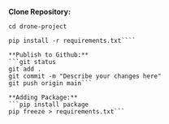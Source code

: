 **Clone Repository:**
```git clone https://github.com/Username000000044/drone-project.git
cd drone-project

pip install -r requirements.txt````

**Publish to Github:**
```git status
git add .
git commit -m "Describe your changes here"
git push origin main```

**Adding Package:**
```pip install package
pip freeze > requirements.txt```

